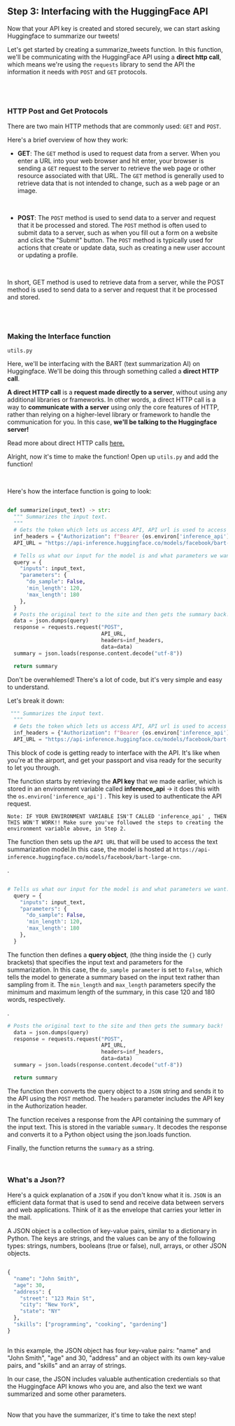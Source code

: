 ## Step 3: Interfacing with the HuggingFace API
Now that your API key is created and stored securely, we can start asking Huggingface to summarize our tweets!


Let's get started by creating a summarize_tweets function. In this function, we'll be communicating with the HuggingFace API using a **direct http call**, which means we're using the ```requests``` library to  send the API the information it needs with ```POST``` and ```GET``` protocols. 

</br>
</br>

### HTTP Post and Get Protocols

There are two main HTTP methods that are commonly used: ```GET``` and ```POST```. 

Here's a brief overview of how they work:

- **GET**: The ```GET``` method is used to request data from a server. When you enter a URL into your web browser and hit enter, your browser is sending a ```GET``` request to the server to retrieve the web page or other resource associated with that URL. The ```GET``` method is generally used to retrieve data that is not intended to change, such as a web page or an image.

</br>

- **POST**: The ```POST``` method is used to send data to a server and request that it be processed and stored. The ```POST``` method is often used to submit data to a server, such as when you fill out a form on a website and click the "Submit" button. The ```POST``` method is typically used for actions that create or update data, such as creating a new user account or updating a profile.

</br>

 In short, GET method is used to retrieve data from a server, while the POST method is used to send data to a server and request that it be processed and stored.





</br>
</br>

### Making the Interface function
`utils.py`

Here, we'll be interfacing with the BART (text summarization AI) on Huggingface. We'll be doing this through something called a **direct HTTP call**.

**A direct HTTP call**  is a **request made directly to a server**, without using any additional libraries or frameworks. In other words, a direct HTTP call is a way to **communicate with a server** using only the core features of HTTP, rather than relying on a higher-level library or framework to handle the communication for you. In this case, **we'll be talking to the Huggingface server!**


Read more about direct HTTP calls [here.](https://assertible.com/blog/7-http-methods-every-web-developer-should-know-and-how-to-test-them)


Alright, now it's time to make the function! Open up `utils.py` and add the function!

</br>

Here's how the interface function is going to look: 
```python

def summarize(input_text) -> str:
  """ Summarizes the input text.
  """
  # Gets the token which lets us access API, API url is used to access the model online.
  inf_headers = {"Authorization": f"Bearer {os.environ['inference_api']}"}
  API_URL = "https://api-inference.huggingface.co/models/facebook/bart-large-cnn"

  # Tells us what our input for the model is and what parameters we want. This means we want a relatively small text in the end. 
  query = {
    "inputs": input_text,
    "parameters": {
      "do_sample": False,
      'min_length': 120,
      'max_length': 180
    },
  }
  # Posts the original text to the site and then gets the summary back!
  data = json.dumps(query)
  response = requests.request("POST",
                              API_URL,
                              headers=inf_headers,
                              data=data)
  summary = json.loads(response.content.decode("utf-8"))

  return summary

```

Don't be overwhlemed! There's a lot of code, but it's very simple and easy to understand. 

Let's break it down:

```python
 """ Summarizes the input text.
  """
  # Gets the token which lets us access API, API url is used to access the model online.
  inf_headers = {"Authorization": f"Bearer {os.environ['inference_api']}"}
  API_URL = "https://api-inference.huggingface.co/models/facebook/bart-large-cnn"


```

 This block of code is getting ready to interface with the API. It's like when you're at the airport, and get your passport and visa ready for the security to let you through. 
 
 The function starts by retrieving the **API key** that we made earlier, which is stored in an environment variable called **inference_api** -> it does this with the ```os.environ['inference_api']``` . This key is used to authenticate the API request.
 
```
Note: IF YOUR ENVIRONMENT VARIABLE ISN'T CALLED 'inference_api' , THEN THIS WON'T WORK!! Make sure you've followed the steps to creating the environment variable above, in Step 2.   
```
 

 The function then sets up the ```API URL``` that will be used to access the text summarization model.In this case, the model is hosted at ```https://api-inference.huggingface.co/models/facebook/bart-large-cnn```.     

.


```python

# Tells us what our input for the model is and what parameters we want. This means we want a relatively small text in the end. 
  query = {
    "inputs": input_text,
    "parameters": {
      "do_sample": False,
      'min_length': 120,
      'max_length': 180
    },
  }

```

The function then defines a **query object**,  (the thing inside the ```{}``` curly brackets) that specifies the input text and parameters for the summarization. In this case, the ```do_sample parameter``` is set to ```False```, which tells the model to generate a summary based on the input text rather than sampling from it. The ```min_length``` and ```max_length``` parameters specify the minimum and maximum length of the summary, in this case 120 and 180 words, respectively.

.

```python
# Posts the original text to the site and then gets the summary back!
  data = json.dumps(query)
  response = requests.request("POST",
                              API_URL,
                              headers=inf_headers,
                              data=data)
  summary = json.loads(response.content.decode("utf-8"))

  return summary

```

The function then converts the query object to a ```JSON``` string and sends it to the API using the ```POST```  method. The ```headers``` parameter includes the API key in the Authorization header.

The function receives a response from the API containing the summary of the input text. This is stored in the variable ```summary```. It decodes the response and converts it to a Python object using the json.loads function.

Finally, the function returns the ```summary``` as a string.

</br>

### What's a Json??
Here's a quick explanation of a `JSON` if you don't know what it is. 
`JSON`  is an efficient data format that is used to send and receive data between servers and web applications. Think of it as the envelope that carries your letter in the mail. 

A JSON object is a collection of key-value pairs, similar to a dictionary in Python. The keys are strings, and the values can be any of the following types: strings, numbers, booleans (true or false), null, arrays, or other JSON objects. 

```Python

{
  "name": "John Smith",
  "age": 30,
  "address": {
    "street": "123 Main St",
    "city": "New York",
    "state": "NY"
  },
  "skills": ["programming", "cooking", "gardening"]
}



```
In this example, the JSON object has four key-value pairs: "name" and "John Smith", "age" and 30, "address" and an object with its own key-value pairs, and "skills" and an array of strings. 

In our case, the JSON includes valuable authentication credentials so that the Huggingface API knows who you are, and also the text we want summarized and some other parameters. 

</br>
Now that you have the summarizer, it's time to take the next step!
